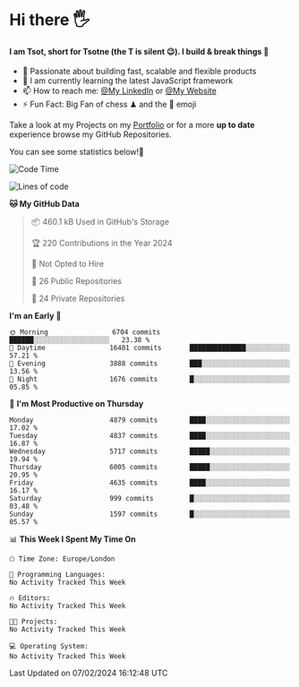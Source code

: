 # Hi there :raised_hand_with_fingers_splayed:
#### I am Tsot, short for Tsotne (the T is silent :wink:). I build & break things :space_invader:
- :telescope: Passionate about building fast, scalable and flexible products
- :seedling: I am currently learning the latest JavaScript framework 
- :mailbox: How to reach me: [@My LinkedIn](https://www.linkedin.com/in/tsotne-gvadzabia/) or [@My Website](https://tsotne.co.uk/contact)
- :zap: Fun Fact: Big Fan of chess ♟ and the 👾 emoji

Take a look at my Projects on my [Portfolio](https://tsotne.co.uk/) or for a more **up to date** experience browse my GitHub Repositories.

You can see some statistics below!:space_invader:
<!--START_SECTION:waka-->
![Code Time](http://img.shields.io/badge/Code%20Time-761%20hrs%202%20mins-blue)

![Lines of code](https://img.shields.io/badge/From%20Hello%20World%20I%27ve%20Written-10.4%20million%20lines%20of%20code-blue)

**🐱 My GitHub Data** 

> 📦 460.1 kB Used in GitHub's Storage 
 > 
> 🏆 220 Contributions in the Year 2024
 > 
> 🚫 Not Opted to Hire
 > 
> 📜 26 Public Repositories 
 > 
> 🔑 24 Private Repositories 
 > 
**I'm an Early 🐤** 

```text
🌞 Morning                6704 commits        ██████░░░░░░░░░░░░░░░░░░░   23.38 % 
🌆 Daytime                16401 commits       ██████████████░░░░░░░░░░░   57.21 % 
🌃 Evening                3888 commits        ███░░░░░░░░░░░░░░░░░░░░░░   13.56 % 
🌙 Night                  1676 commits        █░░░░░░░░░░░░░░░░░░░░░░░░   05.85 % 
```
📅 **I'm Most Productive on Thursday** 

```text
Monday                   4879 commits        ████░░░░░░░░░░░░░░░░░░░░░   17.02 % 
Tuesday                  4837 commits        ████░░░░░░░░░░░░░░░░░░░░░   16.87 % 
Wednesday                5717 commits        █████░░░░░░░░░░░░░░░░░░░░   19.94 % 
Thursday                 6005 commits        █████░░░░░░░░░░░░░░░░░░░░   20.95 % 
Friday                   4635 commits        ████░░░░░░░░░░░░░░░░░░░░░   16.17 % 
Saturday                 999 commits         █░░░░░░░░░░░░░░░░░░░░░░░░   03.48 % 
Sunday                   1597 commits        █░░░░░░░░░░░░░░░░░░░░░░░░   05.57 % 
```


📊 **This Week I Spent My Time On** 

```text
🕑︎ Time Zone: Europe/London

💬 Programming Languages: 
No Activity Tracked This Week

🔥 Editors: 
No Activity Tracked This Week

🐱‍💻 Projects: 
No Activity Tracked This Week

💻 Operating System: 
No Activity Tracked This Week
```


 Last Updated on 07/02/2024 16:12:48 UTC
<!--END_SECTION:waka-->
